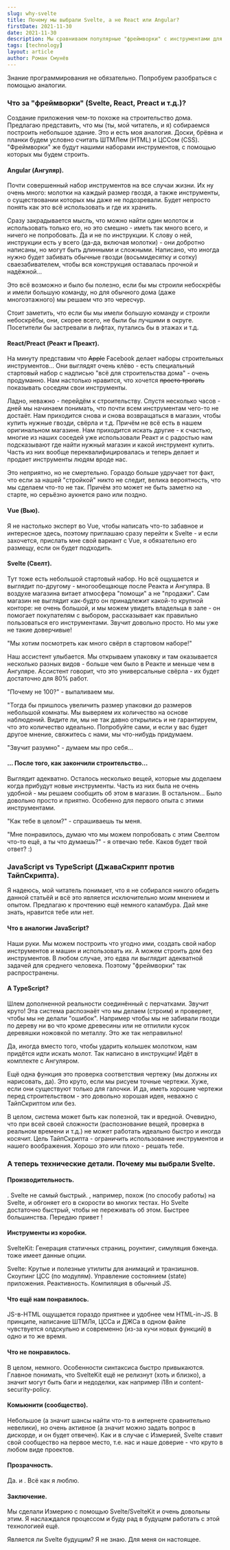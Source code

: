 ```yaml
---
slug: why-svelte
title: Почему мы выбрали Svelte, а не React или Angular?
firstDate: 2021-11-30
date: 2021-11-30
description: Мы сравниваем популярные "фреймворки" с инструментами для строительства и объясняю почему мы выбрали Svelte. Знание программирования не обязательно.
tags: [technology]
layout: article
author: Роман Смунёв
---
```


<script>
    import TextLink from "$lib/components/ui-elements/TextLink.svelte";
</script>

Знание программирования не обязательно. Попробуем разобраться с помощью аналогии.

### Что за "фреймворки" (Svelte, React, Preact и т.д.)?

Создание приложения чем-то похоже на строительство дома. Предлагаю представить, что мы (ты, мой читатель, и я) собираемся построить небольшое здание. Это и есть моя аналогия. Доски, брёвна и планки будем условно считать ШТМЛем (HTML) и ЦССом (CSS). "Фреймворки" же будут нашими наборами инструментов, с помощью которых мы будем строить.

#### Angular (Ангуляр).

Почти совершенный набор инструментов на все случаи жизни. Их ну очень много: молотки на каждый размер гвоздя, а также инструменты, о существовании которых мы даже не подозревали. Будет непросто понять как это всё использовать и где их хранить.

Сразу закрадывается мысль, что можно найти один молоток и использовать только его, но это смешно - иметь так много всего, и ничего не попробовать. Да и не по инструкции. К слову о ней, инструкции есть у всего (да-да, включая молотки) - они добротно написаны, но могут быть длинными и сложными. Написано, что иногда нужно будет забивать обычные гвозди (восьмидесятку и сотку) сваезабивателем, чтобы вся конструкция оставалась прочной и надёжной...

Это всё возможно и было бы полезно, если бы мы строили небоскрёбы и имели большую команду, но для обычного дома (даже многоэтажного) мы решаем что это чересчур.

Стоит заметить, что если бы мы имели большую команду и строили небоскрёбы, они, скорее всего, не были бы лучшими в округе. Посетители бы застревали в лифтах, путались бы в этажах и т.д. <TextLink href="https://cscalfani.medium.com/goodbye-object-oriented-programming-a59cda4c0e53" blank={true} text="Прости, ООП... (англ)" />

#### React/Preact (Реакт и Преакт).

На минуту представим что <s>Apple</s> Facebook делает наборы строительных инструментов... Они выглядят очень клёво - есть специальный стартовый набор с надписью "всё для строительства дома" - очень продуманно. Нам настолько нравится, что хочется <s>просто трогать</s> показывать соседям свои инструменты.

Ладно, неважно - перейдём к строительству. Спустя несколько часов - дней мы начинаем понимать, что почти всем инструментам чего-то не достаёт. Нам приходится снова и снова возвращаться в магазин, чтобы купить нужные гвозди, свёрла и т.д. Причём не всё есть в нашем оригинальном магазине. Нам приходится искать другие - к счастью, многие из наших соседей уже использовали Реакт и с радостью нам подсказывают где найти нужный магазин и какой инструмент купить. Часть из них вообще переквалифицировалась и теперь делает и продает инструменты людям вроде нас.

Это неприятно, но не смертельно. Гораздо больше удручает тот факт, что если за нашей "стройкой" никто не следит, велика вероятность, что мы сделаем что-то не так. Причём это может не быть заметно на старте, но серьёзно аукнется рано или поздно.

#### Vue (Вью).

Я не настолько эксперт во Vue, чтобы написать что-то забавное и интересное здесь, поэтому приглашаю сразу перейти к Svelte - и если захочется, прислать мне свой вариант с Vue, я обязательно его размещу, если он будет подходить.

#### Svelte (Свелт).

Тут тоже есть небольшой стартовый набор. Но всё ощущается и выглядит по-другому - многообещающе после Реакта и Ангуляра. В воздухе магазина витает атмосфера "помощи" а не "продажи". Сам магазин не выглядит как-будто он принадлежит какой-то крупной конторе: не очень большой, и мы можем увидеть владельца в зале - он помогает покупателям с выбором, рассказывает как правильно пользоваться его инструментами. Звучит довольно просто. Но мы уже не такие доверчивые!

"Мы хотим посмотреть как много свёрл в стартовом наборе!"

Наш ассистент улыбается. Мы открываем упаковку и там оказывается несколько разных видов - больше чем было в Реакте и меньше чем в Ангуляре. Ассистент говорит, что это универсальные свёрла - их будет достаточно для 80% работ.

"Почему не 100?" - выпаливаем мы.

"Тогда бы пришлось увеличить размер упаковки до размеров небольшой комнаты. Мы выверяем их количество на основе наблюдений. Видите ли, мы не так давно открылись и не гарантируем, что это количество идеально. Попробуйте сами, и если у вас будет другое мнение, свяжитесь с нами, мы что-нибудь придумаем.

"Звучит разумно" - думаем мы про себя...

#### ... После того, как закончили строительство...

Выглядит адекватно. Осталось несколько вещей, которые мы доделаем когда прибудут новые инструменты. Часть из них была не очень удобной - мы решаем сообщить об этом в магазин. В остальном... Было довольно просто и приятно. Особенно для первого опыта с этими инструментами.

"Как тебе в целом?" - спрашиваешь ты меня.

"Мне понравилось, думаю что мы можем попробовать с этим Свелтом что-то ещё, а ты что думаешь?" - я отвечаю тебе. Каков будет твой ответ? :)

### JavaScript vs TypeScript (ДжаваСкрипт против ТайпСкрипта).

Я надеюсь, мой читатель понимает, что я не собирался никого обидеть данной статьёй и всё это является исключительно моим мнением и опытом. Предлагаю к прочтению ещё немного каламбура. Дай мне знать, нравится тебе или нет.

#### Что в аналогии JavaScript?

Наши руки. Мы можем построить что угодно ими, создать свой набор инструментов и машин и использовать их. А можем строить дом без инструментов. В любом случае, это едва ли выглядит адекватной задачей для среднего человека. Поэтому "фреймворки" так распространены.

#### А TypeScript?

Шлем дополненной реальности соединённый с перчатками. Звучит круто! Эта система распознаёт что мы делаем (строим) и проверяет, чтобы мы не делали "ошибок". Например чтобы мы не забивали гвозди по дереву ни во что кроме древесины или не отпилили кусок деревяшки ножовкой по металлу. Это же так неправильно!

Да, иногда вместо того, чтобы ударить колышек молотком, нам придётся идти искать молот. Так написано в инструкции! Идёт в комплекте с Ангуляром.

Ещё одна функция это проверка соответствия чертежу (мы должны их нарисовать, да). Это круто, если мы рисуем точные чертежи. Хуже, если они существуют только для галочки. И да, иметь хорошие чертежи перед строительством - это довольно хорошая идея, неважно с ТайпСкриптом или без.

В целом, система может быть как полезной, так и вредной. Очевидно, что при всей своей сложности (распознование вещей, проверка в реальном времени и т.д.) не может работать идеально быстро и иногда косячит. Цель ТайпСкрипта - ограничить использование инструментов и нашего воображения. Хорошо это или плохо - решать тебе.

### А теперь технические детали. Почему мы выбрали Svelte.

#### Производительность.

<p>
<TextLink href="https://krausest.github.io/js-framework-benchmark/current.html" blank={true} text="Сравнение (бенчмарки)" />. Svelte не самый быстрый. <TextLink href="https://www.solidjs.com/" blank={true} text="Solid (Солид)" />, например, похож (по способу работы) на Svelte, и обгоняет его в скорости во многих тестах. Но Svelte достаточно быстрый, чтобы не переживать об этом. Быстрее большинства. Передаю привет <TextLink href="https://svelte.dev/blog/virtual-dom-is-pure-overhead" blank={true} text="Virtual DOM (англ)" />!
</p>

#### Инструменты из коробки.

SvelteKit: Генерация статичных страниц, роунтинг, симуляция бэкенда. <TextLink href="https://preactjs.com/" blank={true} text="Preact" /> тоже имеет данные опции. 

Svelte: Крутые и полезные утилиты для анимаций и транзишнов. Скоупинг ЦСС (по модулям). Управление состоянием (state) приложения. Реактивность. Компиляция в обычный JS.

#### Что ещё нам понравилось.

JS-в-HTML ощущается гораздо приятнее и удобнее чем HTML-in-JS. В принципе, написание ШТМЛя, ЦССа и ДЖСа в одном файле чувствуется олдскульно и современно (из-за кучи новых функций) в одно и то же время.

#### Что не понравилось.

В целом, немного. Особенности синтаксиса быстро привыкаются. Главное понимать, что SvelteKit ещё не релизнут (хоть и близко), а значит могут быть баги и недоделки, как например i18n и content-security-policy.

#### Комьюнити (сообщество).

Небольшое (а значит шансы найти что-то в интернете сравнительно невелики), но очень активное (а значит можно задать вопрос в дискорде, и он будет отвечен). Как и в случае с Измерией, Svelte ставит свой сообщество на первое место, т.е. нас и наше доверие - что круто в любом виде проектов.

#### Прозрачность.

Да. <TextLink href="https://github.com/sveltejs/svelte" blank={true} text="Открытый код" /> и <TextLink href="https://opencollective.com/svelte" blank={true} text="отсутствие жажды наживы" />. Всё как я люблю.

#### Заключение.

Мы сделали Измерию с помощью Svelte/SvelteKit и очень довольны этим. Я наслаждался процессом и буду рад в будущем работать с этой технологией ещё.

Является ли Svelte будущим? Я не знаю. Для меня он настоящее.
